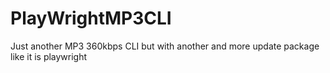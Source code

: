 # PlayWrightMP3CLI
Just another MP3 360kbps CLI but with another and more update package like it is playwright
